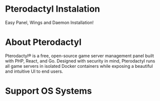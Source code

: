 # Pterodactyl Instalation 
Easy Panel, Wings and Daemon Installation!

# About Pterodactyl 

Pterodactyl® is a free, open-source game server management panel built with PHP, React, and Go. Designed with security in mind, Pterodactyl runs all game servers in isolated Docker containers while exposing a beautiful and intuitive UI to end users.

# Support OS Systems

